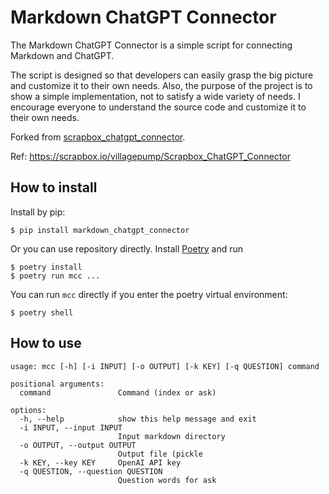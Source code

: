 # Markdown ChatGPT Connector

The Markdown ChatGPT Connector is a simple script for connecting Markdown and ChatGPT.

The script is designed so that developers can easily grasp the big picture and customize it to their own needs. Also, the purpose of the project is to show a simple implementation, not to satisfy a wide variety of needs. I encourage everyone to understand the source code and customize it to their own needs.

Forked from [scrapbox_chatgpt_connector](https://github.com/nishio/scrapbox_chatgpt_connector).

Ref: https://scrapbox.io/villagepump/Scrapbox_ChatGPT_Connector

## How to install

Install by pip:


```
$ pip install markdown_chatgpt_connector
```

Or you can use repository directly.
Install [Poetry](https://python-poetry.org/)
and run

```
$ poetry install
$ poetry run mcc ...
```

You can run `mcc` directly if you enter the poetry virtual environment:

```
$ poetry shell
```

## How to use

```
usage: mcc [-h] [-i INPUT] [-o OUTPUT] [-k KEY] [-q QUESTION] command

positional arguments:
  command               Command (index or ask)

options:
  -h, --help            show this help message and exit
  -i INPUT, --input INPUT
                        Input markdown directory
  -o OUTPUT, --output OUTPUT
                        Output file (pickle
  -k KEY, --key KEY     OpenAI API key
  -q QUESTION, --question QUESTION
                        Question words for ask
```
